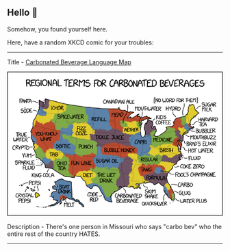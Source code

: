 ## Hello 👀

Somehow, you found yourself here.

Here, have a random XKCD comic for your troubles:

-----------------------------------

Title - [Carbonated Beverage Language Map](https://xkcd.com/2108)

![Carbonated Beverage Language Map](./random_comic.png)

Description - There's one person in Missouri who says "carbo bev" who the entire rest of the country HATES.

-----------------------------------